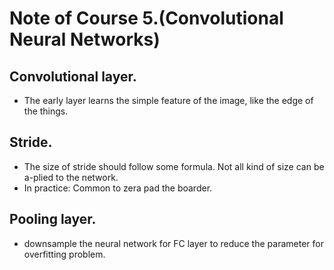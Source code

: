 # Note of Course 5.(Convolutional Neural Networks)

## Convolutional layer.
- The early layer learns the simple feature of the image, like the edge of the things.

## Stride.
- The size of stride should follow some formula. Not all kind of size can be a-plied to the network.
- In practice: Common to zera pad the boarder.

## Pooling layer.
- downsample the neural network for FC layer to reduce the parameter for overfitting problem. 